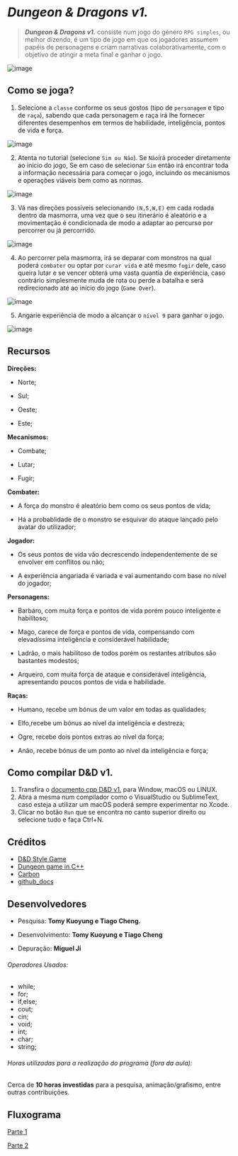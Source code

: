 # ***Dungeon & Dragons v1.***
> ***Dungeon & Dragons v1.*** consiste num jogo do género `RPG simples`, ou melhor dizendo, é um tipo de jogo em que os jogadores assumem papéis de personagens e criam narrativas colaborativamente, com o objetivo de atingir a meta final e ganhar o jogo.
 
![image](https://user-images.githubusercontent.com/94125412/145261181-1a57c1cc-aad7-4172-a64b-b2fe9d64ad9e.png)

## Como se joga?
1. Selecione a `classe` conforme os seus gostos (tipo de `personagem` e tipo de `raça`), sabendo que cada personagem e raça irá lhe fornecer diferentes desempenhos em termos de habilidade, inteligência, pontos de vida e força.
 
![image](https://user-images.githubusercontent.com/94125412/145259681-7d923260-b120-495b-9a2a-ea07aacdb7d4.png)

2. Atenta no tutorial (selecione `Sim ou Não`). Se `Não`irá proceder diretamente ao início do jogo, Se em caso de selecionar `Sim` então irá encontrar toda a informação necessária para começar o jogo, incluindo os mecanismos e operações viáveis bem como as normas. 

![image](https://user-images.githubusercontent.com/94125412/145259530-6ed12c40-31e0-4b22-bd75-a259ab6702c4.png)
 
 3. Vá nas direções possíveis selecionando `(N,S,W,E)` em cada rodada dentro da masmorra, uma vez que o seu itinerário é aleatório e a movimentação é condicionada de modo a adaptar ao percurso por percorrer ou já percorrido.

![image](https://user-images.githubusercontent.com/94125412/145268851-faba455a-f3da-4acc-8492-585384e110ac.png)

 4. Ao percorrer pela masmorra, irá se deparar com monstros na qual poderá `combater` ou optar por `curar vida` e até mesmo `fugir` dele, caso queira lutar e se vencer obterá uma vasta quantia de experiência, caso contrário simplesmente muda de rota ou perde a batalha e será redirecionado até ao início do jogo (`Game Over`).
 
 ![image](https://user-images.githubusercontent.com/94125412/145269074-969d6e42-30cd-4cf4-bd89-25119be8e916.png)

 5. Angarie experiência de modo a alcançar o `nível 9` para ganhar o jogo.
 
![image](https://user-images.githubusercontent.com/94125412/145269368-29ad29e1-e87b-411c-bd93-0daf989ec452.png)

## Recursos
**Direções:**

  - Norte;
  
  - Sul;
  
  - Oeste;
  
  - Este;
  
  **Mecanismos:** 
  
  - Combate;
 
  - Lutar;
  
  - Fugir;
  
**Combater:**

  - A força do monstro é aleatório bem como os seus pontos de vida;
  
  - Há a probablidade de o monstro se esquivar do ataque lançado pelo avatar do utilizador;
  
**Jogador:**

  - Os seus pontos de vida vão decrescendo independentemente de se envolver em conflitos ou não;
  
  - A experiência angariada é variada e vai aumentando com base no nível do jogador;
  
**Personagens:**
 
  - Barbáro, com muita força e pontos de vida porém pouco inteligente e habilitoso;
  
  - Mago, carece de força e pontos de vida, compensando com elevadíssima inteligência e considerável habilidade;
  
  - Ladrão, o mais habilitoso de todos porém os restantes atributos são bastantes modestos;
  
  - Arqueiro, com muita força de ataque e considerável inteligência, apresentando poucos pontos de vida e habilidade.
  
 **Raças:**
 
  - Humano, recebe um bónus de um valor em todas as qualidades;
 
  - Elfo,recebe um bónus ao nível da inteligência e destreza;
  
  - Ogre, recebe dois pontos extras ao nível da força;
  
  - Anão, recebe bónus de um ponto ao nível da inteligência e força;
  
## Como compilar D&D v1.
1. Transfira o [documento cpp D&D v1.](https://github.com/TheSpirit404/Dungeon-and-Dragons/blob/main/Dungeon%26Dragons%20Cpp.cpp) para Window, macOS ou LINUX.
2. Abra a mesma num compilador como o VisualStudio ou SublimeText, caso esteja a utilizar um macOS poderá sempre experimentar no Xcode.
3. Clicar no botão `Run` que se encontra no canto superior direito ou selecione tudo e faça Ctrl+N.
## Créditos
- [D&D Style Game](http://cplusplus.com/forum/general/184412/)
- [Dungeon game in C++](https://youtu.be/9_EdM3fpQuo)
- [Carbon](https://carbon.now.sh/)
- [github_docs](https://docs.github.com/pt/github/writing-on-github/getting-started-with-writing-and-formatting-on-github/about-writing-and-formatting-on-github)
## Desenvolvedores

- Pesquisa: **Tomy Kuoyung e Tiago Cheng.**

- Desenvolvimento: **Tomy Kuoyung e Tiago Cheng**

- Depuração: **Miguel Ji**

###### Operadores Usados:
- while;
- for;
- if,else;
- cout;
- cin;
- void;
- int;
- char;
- string;
###### Horas utilizadas para a realização do programa (fora da aula):
Cerca de **10 horas investidas** para a pesquisa, animação/grafismo, entre outras contribuições.
## Fluxograma
[Parte 1](https://lucid.app/lucidchart/cf14f893-43ea-46b5-990f-200be55240ed/edit?invitationId=inv_4e2addf6-a729-4d45-aa23-36876ee4502e)

[Parte 2](https://lucid.app/lucidchart/e9e56234-b637-4cd2-9996-51ce233e8c3c/edit?invitationId=inv_8c69b7b7-4ba0-4135-ac78-7820f4495830)


